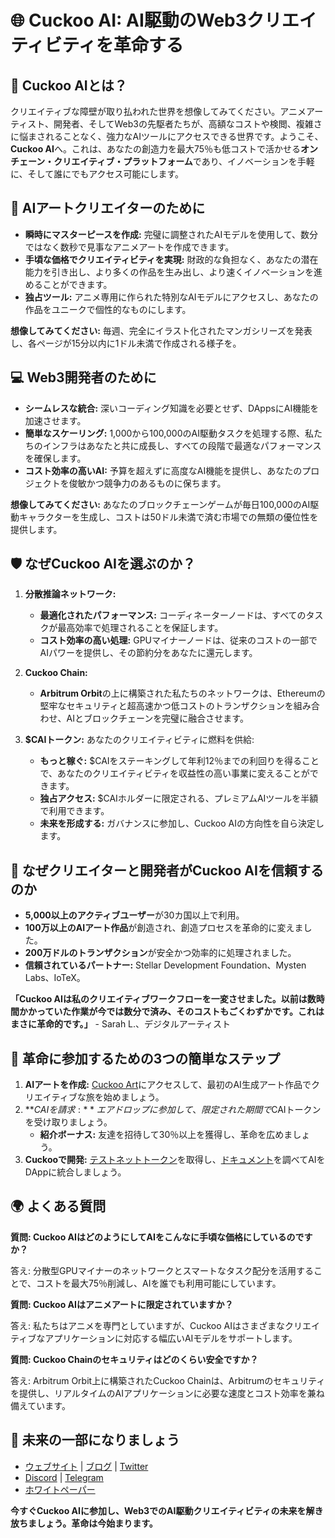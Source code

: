 # 🌐 Cuckoo AI: AI駆動のWeb3クリエイティビティを革命する

## 🚀 Cuckoo AIとは？

クリエイティブな障壁が取り払われた世界を想像してみてください。アニメアーティスト、開発者、そしてWeb3の先駆者たちが、高額なコストや検閲、複雑さに悩まされることなく、強力なAIツールにアクセスできる世界です。ようこそ、**Cuckoo AI**へ。これは、あなたの創造力を最大75％も低コストで活かせる**オンチェーン・クリエイティブ・プラットフォーム**であり、イノベーションを手軽に、そして誰にでもアクセス可能にします。

## 🎨 AIアートクリエイターのために

- **瞬時にマスターピースを作成:** 完璧に調整されたAIモデルを使用して、数分ではなく数秒で見事なアニメアートを作成できます。
- **手頃な価格でクリエイティビティを実現:** 財政的な負担なく、あなたの潜在能力を引き出し、より多くの作品を生み出し、より速くイノベーションを進めることができます。
- **独占ツール:** アニメ専用に作られた特別なAIモデルにアクセスし、あなたの作品をユニークで個性的なものにします。

**想像してみてください:** 毎週、完全にイラスト化されたマンガシリーズを発表し、各ページが15分以内に1ドル未満で作成される様子を。

## 💻 Web3開発者のために

- **シームレスな統合:** 深いコーディング知識を必要とせず、DAppsにAI機能を加速させます。
- **簡単なスケーリング:** 1,000から100,000のAI駆動タスクを処理する際、私たちのインフラはあなたと共に成長し、すべての段階で最適なパフォーマンスを確保します。
- **コスト効率の高いAI:** 予算を超えずに高度なAI機能を提供し、あなたのプロジェクトを俊敏かつ競争力のあるものに保ちます。

**想像してみてください:** あなたのブロックチェーンゲームが毎日100,000のAI駆動キャラクターを生成し、コストは50ドル未満で済む市場での無類の優位性を提供します。

## 🛡️ なぜCuckoo AIを選ぶのか？

1. **分散推論ネットワーク:**
   - **最適化されたパフォーマンス:** コーディネーターノードは、すべてのタスクが最高効率で処理されることを保証します。
   - **コスト効率の高い処理:** GPUマイナーノードは、従来のコストの一部でAIパワーを提供し、その節約分をあなたに還元します。

2. **Cuckoo Chain:**
   - **Arbitrum Orbit**の上に構築された私たちのネットワークは、Ethereumの堅牢なセキュリティと超高速かつ低コストのトランザクションを組み合わせ、AIとブロックチェーンを完璧に融合させます。

3. **$CAIトークン:** あなたのクリエイティビティに燃料を供給:
   - **もっと稼ぐ:** $CAIをステーキングして年利12％までの利回りを得ることで、あなたのクリエイティビティを収益性の高い事業に変えることができます。
   - **独占アクセス:** $CAIホルダーに限定される、プレミアムAIツールを半額で利用できます。
   - **未来を形成する:** ガバナンスに参加し、Cuckoo AIの方向性を自ら決定します。

## 💎 なぜクリエイターと開発者がCuckoo AIを信頼するのか

- **5,000以上のアクティブユーザー**が30カ国以上で利用。
- **100万以上のAIアート作品**が創造され、創造プロセスを革命的に変えました。
- **200万ドルのトランザクション**が安全かつ効率的に処理されました。
- **信頼されているパートナー:** Stellar Development Foundation、Mysten Labs、IoTeX。

**「Cuckoo AIは私のクリエイティブワークフローを一変させました。以前は数時間かかっていた作業が今では数分で済み、そのコストもごくわずかです。これはまさに革命的です。」** - Sarah L.、デジタルアーティスト

## 🚀 革命に参加するための3つの簡単なステップ

1. **AIアートを作成:** [Cuckoo Art](https://cuckoo.network/portal/art)にアクセスして、最初のAI生成アート作品でクリエイティブな旅を始めましょう。
2. **$CAIを請求:** エアドロップに参加して、限定された期間で$CAIトークンを受け取りましょう。
   - **紹介ボーナス:** 友達を招待して30％以上を獲得し、革命を広めましょう。
3. **Cuckooで開発:** [テストネットトークン](https://cuckoo.network/portal/faucet)を取得し、[ドキュメント](https://cuckoo.network/docs/Cuckoo%20Chain/cuckoo-chain)を調べてAIをDAppに統合しましょう。

## 🌍 よくある質問

**質問: Cuckoo AIはどのようにしてAIをこんなに手頃な価格にしているのですか？**

答え: 分散型GPUマイナーのネットワークとスマートなタスク配分を活用することで、コストを最大75％削減し、AIを誰でも利用可能にしています。

**質問: Cuckoo AIはアニメアートに限定されていますか？**

答え: 私たちはアニメを専門としていますが、Cuckoo AIはさまざまなクリエイティブなアプリケーションに対応する幅広いAIモデルをサポートします。

**質問: Cuckoo Chainのセキュリティはどのくらい安全ですか？**

答え: Arbitrum Orbit上に構築されたCuckoo Chainは、Arbitrumのセキュリティを提供し、リアルタイムのAIアプリケーションに必要な速度とコスト効率を兼ね備えています。

## 🔗 未来の一部になりましょう

- [ウェブサイト](https://cuckoo.network/) | [ブログ](https://cuckoo.network/blogs) | [Twitter](https://cuckoo.network/x)
- [Discord](https://cuckoo.network/dc) | [Telegram](https://cuckoo.network/tg)
- [ホワイトペーパー](https://cuckoo.network/docs/cuckoo-network)

**今すぐCuckoo AIに参加し、Web3でのAI駆動クリエイティビティの未来を解き放ちましょう。革命は今始まります。**

